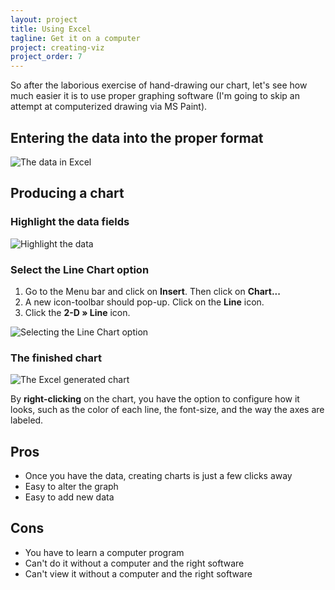 ```yaml
---
layout: project
title: Using Excel
tagline: Get it on a computer
project: creating-viz
project_order: 7
---
```


So after the laborious exercise of hand-drawing our chart, let's see how much easier it is to use proper graphing software (I'm going to skip an attempt at computerized drawing via MS Paint).


## Entering the data into the proper format

![The data in Excel](/images/projects/creating-visualizations-for-the-internet/02-as-excel-data.png)


## Producing a chart


### Highlight the data fields

![Highlight the data](/images/projects/creating-visualizations-for-the-internet/02-excel-highlighted-data.png)


### Select the Line Chart option

1. Go to the Menu bar and click on **Insert**. Then click on **Chart...**
2. A new icon-toolbar should pop-up. Click on the **Line** icon.
3. Click the **2-D &raquo; Line** icon.

![Selecting the Line Chart option](/images/projects/creating-visualizations-for-the-internet/02-excel-select-line-chart.png)


### The finished chart


![The Excel generated chart](/images/projects/creating-visualizations-for-the-internet/02-finished-excel-line-chart.png)

By **right-clicking** on the chart, you have the option to configure how it looks, such as the color of each line, the font-size, and the way the axes are labeled.


## Pros

- Once you have the data, creating charts is just a few clicks away
- Easy to alter the graph
- Easy to add new data


## Cons
- You have to learn a computer program
- Can't do it without a computer and the right software
- Can't view it without a computer and the right software

